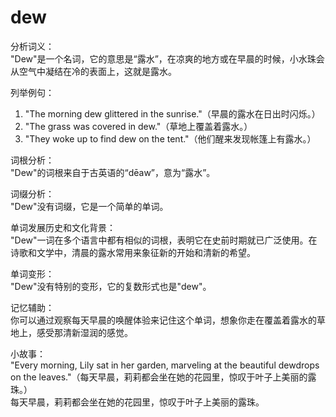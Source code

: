 # dew

分析词义：  
"Dew"是一个名词，它的意思是“露水”，在凉爽的地方或在早晨的时候，小水珠会从空气中凝结在冷的表面上，这就是露水。

  

列举例句：

  

1.  "The morning dew glittered in the sunrise."（早晨的露水在日出时闪烁。）
2.  "The grass was covered in dew."（草地上覆盖着露水。）
3.  "They woke up to find dew on the tent."（他们醒来发现帐篷上有露水。）

  

词根分析：  
"Dew"的词根来自于古英语的“dēaw”，意为“露水”。

  

词缀分析：  
"Dew"没有词缀，它是一个简单的单词。

  

单词发展历史和文化背景：  
"Dew"一词在多个语言中都有相似的词根，表明它在史前时期就已广泛使用。在诗歌和文学中，清晨的露水常用来象征新的开始和清新的希望。

  

单词变形：  
"Dew"没有特别的变形，它的复数形式也是"dew"。

  

记忆辅助：  
你可以通过观察每天早晨的唤醒体验来记住这个单词，想象你走在覆盖着露水的草地上，感受那清新湿润的感觉。

  

小故事：  
"Every morning, Lily sat in her garden, marveling at the beautiful dewdrops on the leaves."（每天早晨，莉莉都会坐在她的花园里，惊叹于叶子上美丽的露珠。）  
每天早晨，莉莉都会坐在她的花园里，惊叹于叶子上美丽的露珠。
